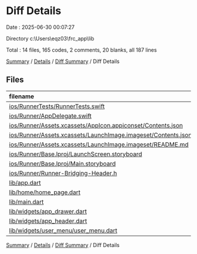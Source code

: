 # Diff Details

Date : 2025-06-30 00:07:27

Directory c:\\Users\\eqz03\\frc_app\\lib

Total : 14 files,  165 codes, 2 comments, 20 blanks, all 187 lines

[Summary](results.md) / [Details](details.md) / [Diff Summary](diff.md) / Diff Details

## Files
| filename | language | code | comment | blank | total |
| :--- | :--- | ---: | ---: | ---: | ---: |
| [ios/RunnerTests/RunnerTests.swift](/ios/RunnerTests/RunnerTests.swift) | Swift | -7 | -2 | -4 | -13 |
| [ios/Runner/AppDelegate.swift](/ios/Runner/AppDelegate.swift) | Swift | -12 | 0 | -2 | -14 |
| [ios/Runner/Assets.xcassets/AppIcon.appiconset/Contents.json](/ios/Runner/Assets.xcassets/AppIcon.appiconset/Contents.json) | JSON | -1 | 0 | 0 | -1 |
| [ios/Runner/Assets.xcassets/LaunchImage.imageset/Contents.json](/ios/Runner/Assets.xcassets/LaunchImage.imageset/Contents.json) | JSON | -23 | 0 | -1 | -24 |
| [ios/Runner/Assets.xcassets/LaunchImage.imageset/README.md](/ios/Runner/Assets.xcassets/LaunchImage.imageset/README.md) | Markdown | -3 | 0 | -2 | -5 |
| [ios/Runner/Base.lproj/LaunchScreen.storyboard](/ios/Runner/Base.lproj/LaunchScreen.storyboard) | XML | -36 | -1 | -1 | -38 |
| [ios/Runner/Base.lproj/Main.storyboard](/ios/Runner/Base.lproj/Main.storyboard) | XML | -25 | -1 | -1 | -27 |
| [ios/Runner/Runner-Bridging-Header.h](/ios/Runner/Runner-Bridging-Header.h) | C++ | -1 | 0 | -1 | -2 |
| [lib/app.dart](/lib/app.dart) | Dart | 36 | 3 | 9 | 48 |
| [lib/home/home\_page.dart](/lib/home/home_page.dart) | Dart | 58 | 2 | 8 | 68 |
| [lib/main.dart](/lib/main.dart) | Dart | 5 | 0 | 1 | 6 |
| [lib/widgets/app\_drawer.dart](/lib/widgets/app_drawer.dart) | Dart | 57 | 0 | 5 | 62 |
| [lib/widgets/app\_header.dart](/lib/widgets/app_header.dart) | Dart | 56 | 1 | 4 | 61 |
| [lib/widgets/user\_menu/user\_menu.dart](/lib/widgets/user_menu/user_menu.dart) | Dart | 61 | 0 | 5 | 66 |

[Summary](results.md) / [Details](details.md) / [Diff Summary](diff.md) / Diff Details